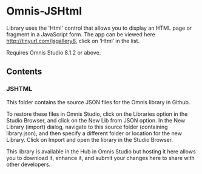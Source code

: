 # Omnis-JSHtml
Library uses the 'Html' control that allows you to display an HTML page or fragment in a JavaScript form. The app can be viewed here http://tinyurl.com/jsgallery8, click on ‘Html’ in the list.

Requires Omnis Studio 8.1.2 or above.

## Contents
### JSHTML
This folder contains the source JSON files for the Omnis library in Github. 

To restore these files in Omnis Studio, click on the Libraries option in the Studio Browser, and click on the New Lib from JSON option. In the New Library (import) dialog, navigate to this source folder (containing library.json), and then specify a different folder or location for the new Library. Click on Import and open the library in the Studio Browser. 

This library is available in the Hub in Omnis Studio but hosting it here allows you to download it, enhance it, and submit your changes here to share with other developers. 

